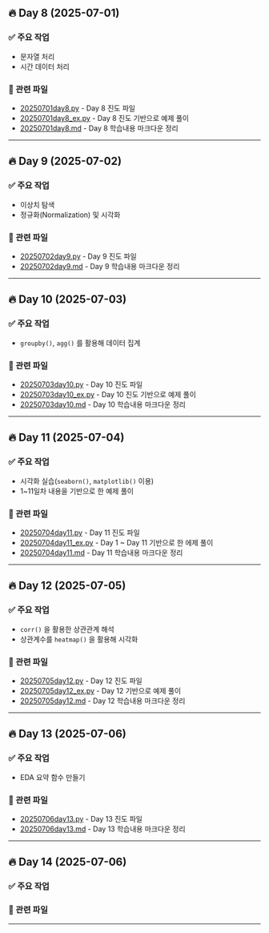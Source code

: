 ## 🔥 Day 8 (2025-07-01)

### ✅ 주요 작업
- 문자열 처리
- 시간 데이터 처리

### 📂 관련 파일
- [20250701day8.py](day1/20250701day8.py) - Day 8 진도 파일
- [20250701day8_ex.py](day1/20250701day8_ex.py) - Day 8 진도 기반으로 예제 풀이
- [20250701day8.md](day1/20250701day8.md) - Day 8 학습내용 마크다운 정리
---

## 🔥 Day 9 (2025-07-02)

### ✅ 주요 작업
- 이상치 탐색
- 정규화(Normalization) 및 시각화

### 📂 관련 파일
- [20250702day9.py](day2/20250702day9.py) - Day 9 진도 파일
- [20250702day9.md](day2/20250702day9.md) - Day 9 학습내용 마크다운 정리
---

## 🔥 Day 10 (2025-07-03)

### ✅ 주요 작업
- `groupby()`, `agg()` 를 활용해 데이터 집계

### 📂 관련 파일
- [20250703day10.py](day3/20250703day10.py) - Day 10 진도 파일
- [20250703day10_ex.py](day3/20250703day10_ex.py) - Day 10 진도 기반으로 예제 풀이
- [20250703day10.md](day3/20250703day10.md) - Day 10 학습내용 마크다운 정리
----
## 🔥 Day 11 (2025-07-04)

### ✅ 주요 작업
- 시각화 실습(`seaborn()`, `matplotlib()` 이용)
- 1~11일차 내용을 기반으로 한 예제 풀이

### 📂 관련 파일
- [20250704day11.py](day4/20250704day11.py) - Day 11 진도 파일
- [20250704day11_ex.py](day4/20250704day11_ex.py) - Day 1 ~ Day 11 기반으로 한 에제 풀이
- [20250704day11.md](day4/20250704day11.md) - Day 11 학습내용 마크다운 정리
---
## 🔥 Day 12 (2025-07-05)

### ✅ 주요 작업
- `corr()` 을 활용한 상관관계 해석
- 상관계수를 `heatmap()` 을 활용해 시각화

### 📂 관련 파일
- [20250705day12.py](day5/20250705day12.py) - Day 12 진도 파일
- [20250705day12_ex.py](day5/20250705day12_ex.py) - Day 12 기반으로 예제 풀이
- [20250705day12.md](day5/20250705day12.md) - Day 12 학습내용 마크다운 정리

---
## 🔥 Day 13 (2025-07-06)

### ✅ 주요 작업
- EDA 요약 함수 만들기

### 📂 관련 파일
- [20250706day13.py](day6/20250706day13.py) - Day 13 진도 파일
- [20250706day13.md](day6/20250706day13.md) - Day 13 학습내용 마크다운 정리
---
## 🔥 Day 14 (2025-07-06)

### ✅ 주요 작업

### 📂 관련 파일
---




